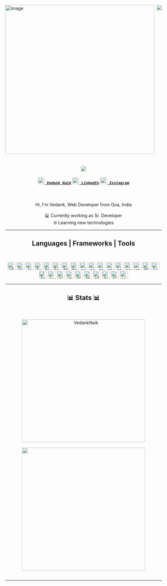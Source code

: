 <img width="480" height="480" alt="image" src="https://github.com/user-attachments/assets/f1b21a64-8fd6-49e2-b92e-219348e64129" /><img align="right" src="https://visitor-badge.laobi.icu/badge?page_id=VedankNaik">

<h1 align="center">
  <a href="https://git.io/typing-svg">
    <img src="https://readme-typing-svg.herokuapp.com/?lines=Hello+There!;This+is+Vedank;&center=true&size=30">
  </a>
</h1>

<h5 align="center">
  <code><a href="https://vedank-naik.vercel.app/" title="Portfolio"><img width="22" src="https://img.icons8.com/stickers/100/000000/v.png"> Vedank Naik</a></code>  
  <code><a href="https://www.linkedin.com/in/vedank-naik-192881206/" title="LinkedIn Profile"><img width="22" src="https://img.icons8.com/color/48/000000/linkedin-circled--v5.png"> LinkedIn</a></code>
  <code><a href="https://www.instagram.com/vedank._/" title="Instagram Profile"><img width="22" src="https://img.icons8.com/color/48/000000/instagram-new--v2.png"> Instagram</a></code>
</h5>
<br>
<p align="center">
  Hi, I'm Vedank, Web Developer from Goa, India
  <br>
  <br>
  💻 Currently working as Sr. Developer
  <br>
  🌐 Learning new technologies 
</p>

<hr>
<h2 align="center"> Languages | Frameworks | Tools </h2>
<br>
<p align="center">
  <code><img title="HTML5" height="25" src="https://img.icons8.com/color/64/000000/html-5.png"></code>
  <code><img title="CSS3" height="25" src="https://img.icons8.com/color/48/000000/css3.png"></code>
  <code><img title="JavaScript" height="25" src="https://img.icons8.com/color/50/000000/javascript--v1.png"></code>
  <code><img title="TypeScript" height="25" src="https://img.icons8.com/color/48/typescript.png"></code>
  <code><img title="Next.JS" height="25" src="https://img.icons8.com/color/48/000000/nextjs.png"></code>
  <code><img title="ReactJS" height="25" src="https://img.icons8.com/color/48/000000/react-native.png"></code>
  <code><img title="AWS services" height="25" src="https://img.icons8.com/color/48/amazon-web-services.png"/></code>
  <code><img title="NodeJS" height="25"  src="https://img.icons8.com/color/48/000000/nodejs.png"/></code>
  <code><img title="ExpressJS" height="25"  src="https://img.icons8.com/ios/50/express-js.png" alt="express-js"/></code>
  <code><img title="NestJS" height="25" src="https://img.icons8.com/color/100/nestjs.png" alt="nestjs"/></code>
  <code><img title="MongoDB" height="25"  src="https://img.icons8.com/color/48/000000/mongodb.png" alt="mongodb"/></code>
  <code><img title="MS SQL Server" height="25" src="https://img.icons8.com/color/48/000000/microsoft-sql-server.png" alt="ms sql"></code>
  <code><img title="PostgreSQL" height="25" src="https://img.icons8.com/color/100/postgreesql.png" alt="postgreesql"></code>
  <code><img title="PostgreSQL" height="25" src="https://img.icons8.com/color/100/postgreesql.png" alt="postgreesql"></code>
  <code><img title="Redis" height="25" src="https://img.icons8.com/color/100/redis--v1.png" alt="redis"/></code>
  <code><img title="REST API" height="25" src="https://img.icons8.com/external-xnimrodx-lineal-gradient-xnimrodx/64/000000/external-api-responsive-design-xnimrodx-lineal-gradient-xnimrodx.png"/></code>
  <code><img title="Git" height="25" src="https://img.icons8.com/color/48/000000/git.png"></code>
  <code><img title="Docker" height="25" src="https://img.icons8.com/fluency/48/docker.png"></code>
  <code><img title="Swagger" height="25" src="https://img.icons8.com/color/48/cloud-function.png"></code>
  <code><img title="Visual Studio Code" height="25" src="https://img.icons8.com/color/48/000000/visual-studio-code-2019.png"></code>
  <code><img title="Unity" height="25" src="https://img.icons8.com/color/50/000000/unity.png"></code>
  <code><img title="Blender 3D" height="25" src="https://img.icons8.com/color/48/000000/blender-3d.png"/></code>
  <code><img title="Photoshop" height="25" src="https://img.icons8.com/fluency/48/000000/adobe-photoshop.png"/></code>
  <code><img title="After Effects" height="25"  src="https://img.icons8.com/color/48/000000/adobe-after-effects--v1.png"/></code>
  <code><img title="Premiere Pro" height="25" src="https://img.icons8.com/color/48/000000/adobe-premiere-pro--v2.png"/></code>
  <code><img title="Illustrator" height="25" src="https://img.icons8.com/color/48/000000/adobe-illustrator--v1.png"/></code>
  <code><img title="Lightroom" height="25" src="https://img.icons8.com/color/48/000000/adobe-lightroom--v1.png"/></code>
</p>
<hr>

<h2 align="center">📊 Stats 📊</h2>
<br>
<p align=center>
  <div align=center>
      <img align="center" width=396 src="https://github-readme-streak-stats.herokuapp.com/?user=VedankNaik&theme=algolia&border=61dafb&hide_border=true&mode=weekly&hide_current_streak=true&hide_longest_streak=true" alt="VedankNaik"/>
      <br><br>
      <img align="center" width=396 src="https://github-readme-stats.vercel.app/api/top-langs/?username=VedankNaik&langs_count=8&layout=compact&theme=algolia&border_color=61dafb&hide_border=true"/>
    </div>
  </div>
  <br>
  <!-- <div align=center>
  <img src="https://github-readme-activity-graph.vercel.app/graph?username=VedankNaik&theme=react-dark&bg_color=20232a&hide_border=true" width="100%"/>
  </div> -->
</p>

<hr>
